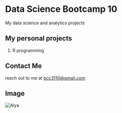 # Data Science Bootcamp 10
My data science and analytics projects

## My personal projects
1. R programming

## Contact Me
reach out to me at bcc3110@gmail.com

## Image
![Alya](https://encrypted-tbn0.gstatic.com/images?q=tbn:ANd9GcRhEiaB_NX1VXxvY2bu7QPlVGAOJc41BWAyGkCds0SfvO6ouy6WyiUPev6iy2XvvDicgng&usqp=CAU)
